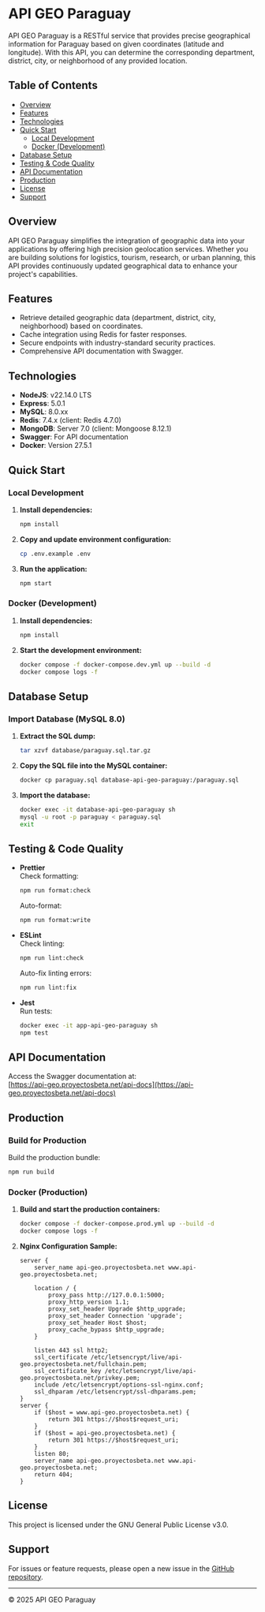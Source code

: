 # API GEO Paraguay

API GEO Paraguay is a RESTful service that provides precise geographical information for Paraguay based on given coordinates (latitude and longitude). With this API, you can determine the corresponding department, district, city, or neighborhood of any provided location.

## Table of Contents

- [Overview](#overview)
- [Features](#features)
- [Technologies](#technologies)
- [Quick Start](#quick-start)
  - [Local Development](#local-development)
  - [Docker (Development)](#docker-development)
- [Database Setup](#database-setup)
- [Testing & Code Quality](#testing--code-quality)
- [API Documentation](#api-documentation)
- [Production](#production)
- [License](#license)
- [Support](#support)

## Overview

API GEO Paraguay simplifies the integration of geographic data into your applications by offering high precision geolocation services. Whether you are building solutions for logistics, tourism, research, or urban planning, this API provides continuously updated geographical data to enhance your project's capabilities.

## Features

- Retrieve detailed geographic data (department, district, city, neighborhood) based on coordinates.
- Cache integration using Redis for faster responses.
- Secure endpoints with industry-standard security practices.
- Comprehensive API documentation with Swagger.

## Technologies

- **NodeJS**: v22.14.0 LTS
- **Express**: 5.0.1
- **MySQL**: 8.0.xx
- **Redis**: 7.4.x (client: Redis 4.7.0)
- **MongoDB**: Server 7.0 (client: Mongoose 8.12.1)
- **Swagger**: For API documentation
- **Docker**: Version 27.5.1

## Quick Start

### Local Development

1. **Install dependencies:**

   ```bash
   npm install
   ```

2. **Copy and update environment configuration:**

   ```bash
   cp .env.example .env
   ```

3. **Run the application:**

   ```bash
   npm start
   ```

### Docker (Development)

1. **Install dependencies:**

   ```bash
   npm install
   ```

2. **Start the development environment:**

   ```bash
   docker compose -f docker-compose.dev.yml up --build -d
   docker compose logs -f
   ```

## Database Setup

### Import Database (MySQL 8.0)

1. **Extract the SQL dump:**

   ```bash
   tar xzvf database/paraguay.sql.tar.gz
   ```

2. **Copy the SQL file into the MySQL container:**

   ```bash
   docker cp paraguay.sql database-api-geo-paraguay:/paraguay.sql
   ```

3. **Import the database:**

   ```bash
   docker exec -it database-api-geo-paraguay sh
   mysql -u root -p paraguay < paraguay.sql
   exit
   ```

## Testing & Code Quality

- **Prettier**  
  Check formatting:

  ```bash
  npm run format:check
  ```

  Auto-format:

  ```bash
  npm run format:write
  ```

- **ESLint**  
  Check linting:

  ```bash
  npm run lint:check
  ```

  Auto-fix linting errors:

  ```bash
  npm run lint:fix
  ```

- **Jest**  
  Run tests:

  ```bash
  docker exec -it app-api-geo-paraguay sh
  npm test
  ```

## API Documentation

Access the Swagger documentation at:  
[https://api-geo.proyectosbeta.net/api-docs](https://api-geo.proyectosbeta.net/api-docs)

## Production

### Build for Production

Build the production bundle:

```bash
npm run build
```

### Docker (Production)

1. **Build and start the production containers:**

   ```bash
   docker compose -f docker-compose.prod.yml up --build -d
   docker compose logs -f
   ```

2. **Nginx Configuration Sample:**

   ```nginx
   server {
       server_name api-geo.proyectosbeta.net www.api-geo.proyectosbeta.net;

       location / {
           proxy_pass http://127.0.0.1:5000;
           proxy_http_version 1.1;
           proxy_set_header Upgrade $http_upgrade;
           proxy_set_header Connection 'upgrade';
           proxy_set_header Host $host;
           proxy_cache_bypass $http_upgrade;
       }

       listen 443 ssl http2;
       ssl_certificate /etc/letsencrypt/live/api-geo.proyectosbeta.net/fullchain.pem;
       ssl_certificate_key /etc/letsencrypt/live/api-geo.proyectosbeta.net/privkey.pem;
       include /etc/letsencrypt/options-ssl-nginx.conf;
       ssl_dhparam /etc/letsencrypt/ssl-dhparams.pem;
   }
   server {
       if ($host = www.api-geo.proyectosbeta.net) {
           return 301 https://$host$request_uri;
       }
       if ($host = api-geo.proyectosbeta.net) {
           return 301 https://$host$request_uri;
       }
       listen 80;
       server_name api-geo.proyectosbeta.net www.api-geo.proyectosbeta.net;
       return 404;
   }
   ```

## License

This project is licensed under the GNU General Public License v3.0.

## Support

For issues or feature requests, please open a new issue in the [GitHub repository](https://github.com/josego85/api-geo-paraguay/issues).

---

© 2025 API GEO Paraguay
